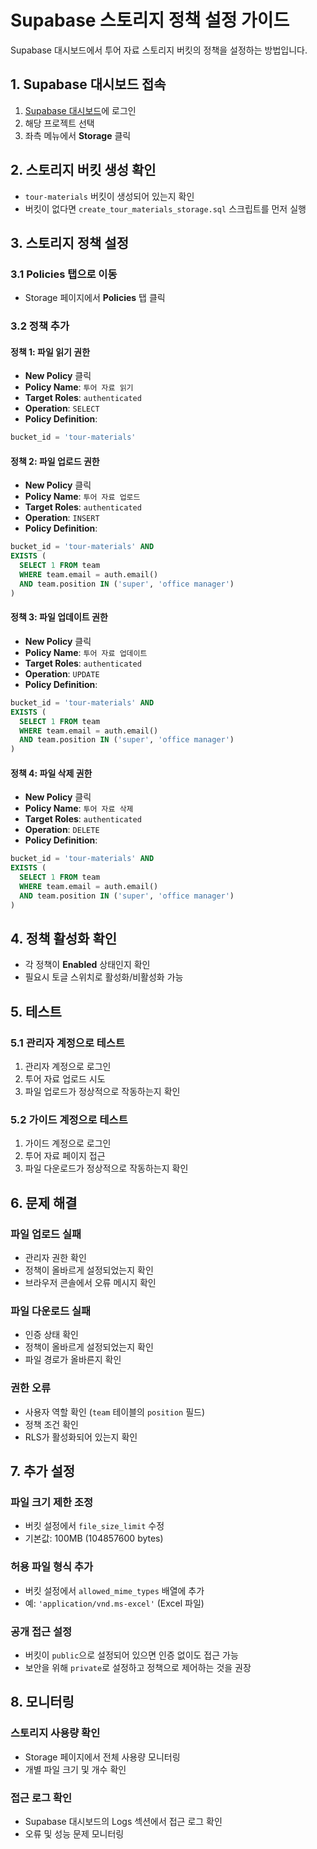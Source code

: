 # Supabase 스토리지 정책 설정 가이드

Supabase 대시보드에서 투어 자료 스토리지 버킷의 정책을 설정하는 방법입니다.

## 1. Supabase 대시보드 접속

1. [Supabase 대시보드](https://supabase.com/dashboard)에 로그인
2. 해당 프로젝트 선택
3. 좌측 메뉴에서 **Storage** 클릭

## 2. 스토리지 버킷 생성 확인

- `tour-materials` 버킷이 생성되어 있는지 확인
- 버킷이 없다면 `create_tour_materials_storage.sql` 스크립트를 먼저 실행

## 3. 스토리지 정책 설정

### 3.1 Policies 탭으로 이동
- Storage 페이지에서 **Policies** 탭 클릭

### 3.2 정책 추가

#### 정책 1: 파일 읽기 권한
- **New Policy** 클릭
- **Policy Name**: `투어 자료 읽기`
- **Target Roles**: `authenticated`
- **Operation**: `SELECT`
- **Policy Definition**:
```sql
bucket_id = 'tour-materials'
```

#### 정책 2: 파일 업로드 권한
- **New Policy** 클릭
- **Policy Name**: `투어 자료 업로드`
- **Target Roles**: `authenticated`
- **Operation**: `INSERT`
- **Policy Definition**:
```sql
bucket_id = 'tour-materials' AND
EXISTS (
  SELECT 1 FROM team 
  WHERE team.email = auth.email() 
  AND team.position IN ('super', 'office manager')
)
```

#### 정책 3: 파일 업데이트 권한
- **New Policy** 클릭
- **Policy Name**: `투어 자료 업데이트`
- **Target Roles**: `authenticated`
- **Operation**: `UPDATE`
- **Policy Definition**:
```sql
bucket_id = 'tour-materials' AND
EXISTS (
  SELECT 1 FROM team 
  WHERE team.email = auth.email() 
  AND team.position IN ('super', 'office manager')
)
```

#### 정책 4: 파일 삭제 권한
- **New Policy** 클릭
- **Policy Name**: `투어 자료 삭제`
- **Target Roles**: `authenticated`
- **Operation**: `DELETE`
- **Policy Definition**:
```sql
bucket_id = 'tour-materials' AND
EXISTS (
  SELECT 1 FROM team 
  WHERE team.email = auth.email() 
  AND team.position IN ('super', 'office manager')
)
```

## 4. 정책 활성화 확인

- 각 정책이 **Enabled** 상태인지 확인
- 필요시 토글 스위치로 활성화/비활성화 가능

## 5. 테스트

### 5.1 관리자 계정으로 테스트
1. 관리자 계정으로 로그인
2. 투어 자료 업로드 시도
3. 파일 업로드가 정상적으로 작동하는지 확인

### 5.2 가이드 계정으로 테스트
1. 가이드 계정으로 로그인
2. 투어 자료 페이지 접근
3. 파일 다운로드가 정상적으로 작동하는지 확인

## 6. 문제 해결

### 파일 업로드 실패
- 관리자 권한 확인
- 정책이 올바르게 설정되었는지 확인
- 브라우저 콘솔에서 오류 메시지 확인

### 파일 다운로드 실패
- 인증 상태 확인
- 정책이 올바르게 설정되었는지 확인
- 파일 경로가 올바른지 확인

### 권한 오류
- 사용자 역할 확인 (`team` 테이블의 `position` 필드)
- 정책 조건 확인
- RLS가 활성화되어 있는지 확인

## 7. 추가 설정

### 파일 크기 제한 조정
- 버킷 설정에서 `file_size_limit` 수정
- 기본값: 100MB (104857600 bytes)

### 허용 파일 형식 추가
- 버킷 설정에서 `allowed_mime_types` 배열에 추가
- 예: `'application/vnd.ms-excel'` (Excel 파일)

### 공개 접근 설정
- 버킷이 `public`으로 설정되어 있으면 인증 없이도 접근 가능
- 보안을 위해 `private`로 설정하고 정책으로 제어하는 것을 권장

## 8. 모니터링

### 스토리지 사용량 확인
- Storage 페이지에서 전체 사용량 모니터링
- 개별 파일 크기 및 개수 확인

### 접근 로그 확인
- Supabase 대시보드의 Logs 섹션에서 접근 로그 확인
- 오류 및 성능 문제 모니터링
